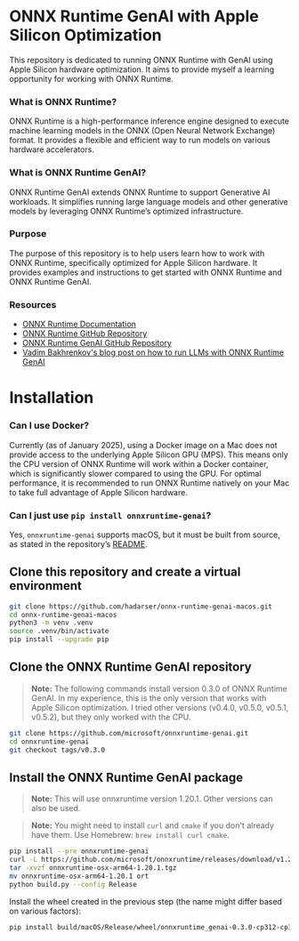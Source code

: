 # ONNX Runtime GenAI with Apple Silicon Optimization

This repository is dedicated to running ONNX Runtime with GenAI using Apple Silicon hardware optimization. It aims to provide myself a learning opportunity for working with ONNX Runtime.
### What is ONNX Runtime?
ONNX Runtime is a high-performance inference engine designed to execute machine learning models in the ONNX (Open Neural Network Exchange) format. It provides a flexible and efficient way to run models on various hardware accelerators.

### What is ONNX Runtime GenAI?
ONNX Runtime GenAI extends ONNX Runtime to support Generative AI workloads. It simplifies running large language models and other generative models by leveraging ONNX Runtime’s optimized infrastructure.

### Purpose
The purpose of this repository is to help users learn how to work with ONNX Runtime, specifically optimized for Apple Silicon hardware. It provides examples and instructions to get started with ONNX Runtime and ONNX Runtime GenAI.

### Resources
- [ONNX Runtime Documentation](https://onnxruntime.ai/docs/)
- [ONNX Runtime GitHub Repository](https://github.com/microsoft/onnxruntime)
- [ONNX Runtime GenAI GitHub Repository](https://github.com/microsoft/onnxruntime-genai)
- [Vadim Bakhrenkov's blog post on how to run LLMs with ONNX Runtime GenAI](https://medium.com/@vadikus/running-phi-3-mistral-7b-llms-on-raspberry-pi-5-a-step-by-step-guide-185e8102e35b)

# Installation

### Can I use Docker?
Currently (as of January 2025), using a Docker image on a Mac does not provide access to the underlying Apple Silicon GPU (MPS). This means only the CPU version of ONNX Runtime will work within a Docker container, which is significantly slower compared to using the GPU. For optimal performance, it is recommended to run ONNX Runtime natively on your Mac to take full advantage of Apple Silicon hardware.

### Can I just use `pip install onnxruntime-genai`?
Yes, `onnxruntime-genai` supports macOS, but it must be built from source, as stated in the repository’s [README](https://github.com/microsoft/onnxruntime-genai).

## Clone this repository and create a virtual environment
```bash
git clone https://github.com/hadarser/onnx-runtime-genai-macos.git
cd onnx-runtime-genai-macos
python3 -m venv .venv
source .venv/bin/activate
pip install --upgrade pip
```

## Clone the ONNX Runtime GenAI repository
> **Note:** The following commands install version 0.3.0 of ONNX Runtime GenAI. In my experience, this is the only version that works with Apple Silicon optimization. I tried other versions (v0.4.0, v0.5.0, v0.5.1, v0.5.2), but they only worked with the CPU.

```bash
git clone https://github.com/microsoft/onnxruntime-genai.git
cd onnxruntime-genai
git checkout tags/v0.3.0
```

## Install the ONNX Runtime GenAI package
> **Note:** This will use onnxruntime version 1.20.1. Other versions can also be used.

> **Note:** You might need to install `curl` and `cmake` if you don't already have them. Use Homebrew: `brew install curl cmake`.

```bash
pip install --pre onnxruntime-genai
curl -L https://github.com/microsoft/onnxruntime/releases/download/v1.20.1/onnxruntime-osx-arm64-1.20.1.tgz -o onnxruntime-osx-arm64-1.20.1.tgz
tar -xvzf onnxruntime-osx-arm64-1.20.1.tgz
mv onnxruntime-osx-arm64-1.20.1 ort
python build.py --config Release
```

Install the wheel created in the previous step (the name might differ based on various factors):
```bash
pip install build/macOS/Release/wheel/onnxruntime_genai-0.3.0-cp312-cp312-macosx_15_0_arm64.wh
```